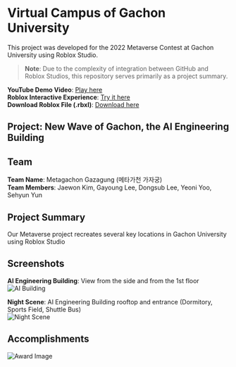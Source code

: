 # Virtual Campus of Gachon University
This project was developed for the 2022 Metaverse Contest at Gachon University using Roblox Studio.

> **Note**: Due to the complexity of integration between GitHub and Roblox Studios, this repository serves primarily as a project summary.

**YouTube Demo Video**: [Play here](https://youtu.be/3fs183NQAas)  
**Roblox Interactive Experience**: [Try it here](https://www.roblox.com/games/9465955659/GachonUniv2022)  
**Download Roblox File (.rbxl)**: [Download here](https://drive.google.com/file/d/1RKnuR-7_rCnN6LBS-ytFTvdwflsCp1lH/view?usp=sharing)

## Project: New Wave of Gachon, the AI Engineering Building

## Team
**Team Name**: Metagachon Gazagung (메타가천 가자궁)  
**Team Members**: Jaewon Kim, Gayoung Lee, Dongsub Lee, Yeoni Yoo, Sehyun Yun

## Project Summary
Our Metaverse project recreates several key locations in Gachon University using Roblox Studio

## Screenshots
**AI Engineering Building**: View from the side and from the 1st floor  
![AI Building](https://user-images.githubusercontent.com/76763417/179162124-71a6cd71-c317-4080-96c1-58378deeb726.png)

**Night Scene**: AI Engineering Building rooftop and entrance (Dormitory, Sports Field, Shuttle Bus)  
![Night Scene](https://user-images.githubusercontent.com/76763417/179162666-447fa446-dfb3-494c-9be2-74291012f605.png)

## Accomplishments
![Award Image](https://user-images.githubusercontent.com/83527213/181793581-00b4d0d2-1cac-4801-99b4-686986f3ee90.jpeg)
